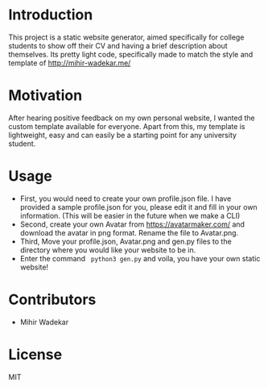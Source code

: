 # Introduction

This project is a static website generator, aimed specifically for college students to show off their CV and having a brief description about themselves. Its pretty light code, specifically made to match the style and template of http://mihir-wadekar.me/

# Motivation

After hearing positive feedback on my own personal website, I wanted the custom template available for everyone. Apart from this, my template is lightweight, easy and can easily be a starting point for any university student.

# Usage
- First, you would need to create your own profile.json file. I have provided a sample profile.json for you, please edit it and fill in your own information. (This will be easier in the future when we make a CLI)
- Second, create your own Avatar from https://avatarmaker.com/ and download the avatar in png format. Rename the file to Avatar.png.
- Third, Move your profile.json, Avatar.png and gen.py files to the directory where you would like your website to be in.
- Enter the command ``` python3 gen.py``` and voila, you have your own static website!

# Contributors
- Mihir Wadekar

# License
MIT
